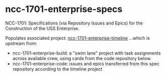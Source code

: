# ncc-1701-enterprise-specs
NCC-1701: Specifications (via Repository Issues and Epics) for the Construction of the USS Enterprise.

Populates associated project:  [ncc-1701-enterprise-timeline](https://github.com/dpcunningham/ncc-1701-enterprise-specs/projects)
...which is upstream from:
- ncc-1701-enterprise-build: a "swim lane" project with task assignments across available crew, using cards from the code repository below.
- ncc-1701-enterprise-code: issues and epics transferred from this spec repository according to the timeline project   
